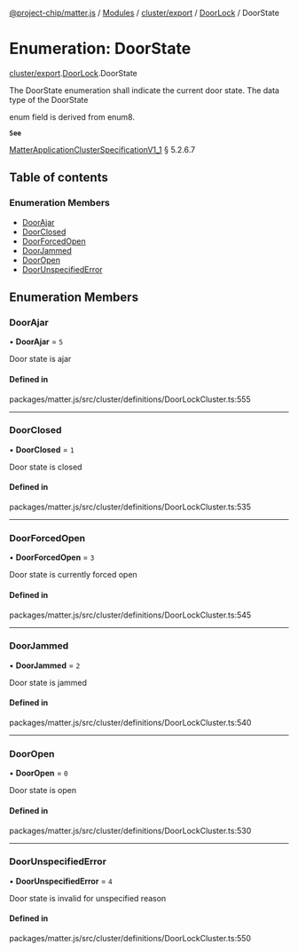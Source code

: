 [@project-chip/matter.js](../README.md) / [Modules](../modules.md) / [cluster/export](../modules/cluster_export.md) / [DoorLock](../modules/cluster_export.DoorLock.md) / DoorState

# Enumeration: DoorState

[cluster/export](../modules/cluster_export.md).[DoorLock](../modules/cluster_export.DoorLock.md).DoorState

The DoorState enumeration shall indicate the current door state. The data type of the DoorState

enum field is derived from enum8.

**`See`**

[MatterApplicationClusterSpecificationV1_1](../interfaces/spec_export.MatterApplicationClusterSpecificationV1_1.md) § 5.2.6.7

## Table of contents

### Enumeration Members

- [DoorAjar](cluster_export.DoorLock.DoorState.md#doorajar)
- [DoorClosed](cluster_export.DoorLock.DoorState.md#doorclosed)
- [DoorForcedOpen](cluster_export.DoorLock.DoorState.md#doorforcedopen)
- [DoorJammed](cluster_export.DoorLock.DoorState.md#doorjammed)
- [DoorOpen](cluster_export.DoorLock.DoorState.md#dooropen)
- [DoorUnspecifiedError](cluster_export.DoorLock.DoorState.md#doorunspecifiederror)

## Enumeration Members

### DoorAjar

• **DoorAjar** = ``5``

Door state is ajar

#### Defined in

packages/matter.js/src/cluster/definitions/DoorLockCluster.ts:555

___

### DoorClosed

• **DoorClosed** = ``1``

Door state is closed

#### Defined in

packages/matter.js/src/cluster/definitions/DoorLockCluster.ts:535

___

### DoorForcedOpen

• **DoorForcedOpen** = ``3``

Door state is currently forced open

#### Defined in

packages/matter.js/src/cluster/definitions/DoorLockCluster.ts:545

___

### DoorJammed

• **DoorJammed** = ``2``

Door state is jammed

#### Defined in

packages/matter.js/src/cluster/definitions/DoorLockCluster.ts:540

___

### DoorOpen

• **DoorOpen** = ``0``

Door state is open

#### Defined in

packages/matter.js/src/cluster/definitions/DoorLockCluster.ts:530

___

### DoorUnspecifiedError

• **DoorUnspecifiedError** = ``4``

Door state is invalid for unspecified reason

#### Defined in

packages/matter.js/src/cluster/definitions/DoorLockCluster.ts:550

